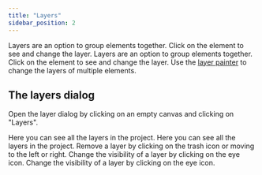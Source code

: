 ```yaml
---
title: "Layers"
sidebar_position: 2
---
```


Layers are an option to group elements together. Click on the element to see and change the layer. Layers are an option to group elements together. Click on the element to see and change the layer. Use the [layer painter](painters/layer.md) to change the layers of multiple elements.

## The layers dialog

Open the layer dialog by clicking on an empty canvas and clicking on "Layers".

Here you can see all the layers in the project. Here you can see all the layers in the project. Remove a layer by clicking on the trash icon or moving to the left or right. Change the visibility of a layer by clicking on the eye icon. Change the visibility of a layer by clicking on the eye icon.
